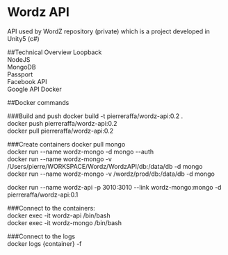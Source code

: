 # Wordz API

API used by WordZ repository (private) which is a project developed in Unity5 (c#)

##Technical Overview
Loopback  
NodeJS  
MongoDB  
Passport  
Facebook API  
Google API
Docker

##Docker commands

###Build and push
docker build -t pierreraffa/wordz-api:0.2 .  
docker push pierreraffa/wordz-api:0.2  
docker pull pierreraffa/wordz-api:0.2

###Create containers
docker pull mongo  
docker run --name wordz-mongo -d mongo --auth  
docker run --name wordz-mongo -v /Users/pierre/WORKSPACE/Wordz/WordzAPI/db:/data/db -d mongo  
docker run --name wordz-mongo -v /wordz/prod/db:/data/db -d mongo
    
docker run --name wordz-api -p 3010:3010 --link wordz-mongo:mongo -d pierreraffa/wordz-api:0.1  
  
###Connect to the containers:  
docker exec -it wordz-api /bin/bash  
docker exec -it wordz-mongo /bin/bash  

###Connect to the logs  
docker logs {container} -f